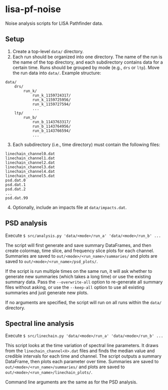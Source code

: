 # lisa-pf-noise

Noise analysis scripts for LISA Pathfinder data.

## Setup

1. Create a top-level `data/` directory.
2. Each run should be organized into one directory. The name of the run is the 
   name of the top directory, and each subdirectory contains data for a certain
   time. Runs should be grouped by mode (e.g., `drs` or `ltp`). 
   Move the run data into `data/`. Example structure:
```
data/
    drs/
        run_k/
            run_k_1159724317/
            run_k_1159725956/
            run_k_1159727594/
            ...
    ltp/
        run_b/
            run_b_1143763317/
            run_b_1143764956/
            run_b_1143766594/
            ...
```
3. Each subdirectory (i.e., time directory) must contain the following files:
```
linechain_channel0.dat
linechain_channel1.dat
linechain_channel2.dat
linechain_channel3.dat
linechain_channel4.dat
linechain_channel5.dat
psd.dat.0
psd.dat.1
psd.dat.2
...
psd.dat.99
```
4. Optionally, include an impacts file at `data/impacts.dat`.

## PSD analysis

Execute `$ src/analysis.py 'data/<mode>/run_a' 'data/<mode>/run_b' ...`

The script will first generate and save summary DataFrames, and then create
colormap, time slice, and frequency slice plots for each channel. Summaries
are saved to `out/<mode>/<run_name>/summaries/` and plots are
saved to `out/<mode>/<run_name>/psd_plots/`.

If the script is run multiple times on the same run, it will ask whether to 
generate new summaries (which takes a long time) or use the existing summary
data. Pass the `--overwrite-all` option to re-generate all summary files without
asking, or use the `--keep-all` option to use all existing summaries and just 
generate new plots.

If no arguments are specified, the script will run on all runs within the
`data/` directory.

## Spectral line analysis

Execute `$ src/linechain.py 'data/<mode>/run_a' 'data/<mode>/run_b' ...`

This script looks at the time variation of spectral line parameters. It draws
from the `linechain_channel<X>.dat` files and finds the median value and
credible intervals for each time and channel. The script outputs a summary
DataFrame, then plots each parameter over time. Summaries
are saved to `out/<mode>/<run_name>/summaries/` and plots are
saved to `out/<mode>/<run_name>/linechain_plots/`.

Command line arguments are the same as for the PSD analysis.

